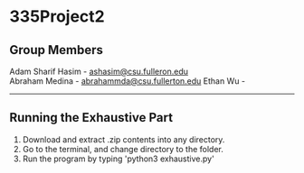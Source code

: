 # 335Project2

## Group Members
Adam Sharif Hasim - ashasim@csu.fulleron.edu  
Abraham Medina -  abrahammda@csu.fullerton.edu
Ethan Wu -  

---

## Running the Exhaustive Part
1. Download and extract .zip contents into any directory.
2. Go to the terminal, and change directory to the folder.
3. Run the program by typing 'python3 exhaustive.py' 
